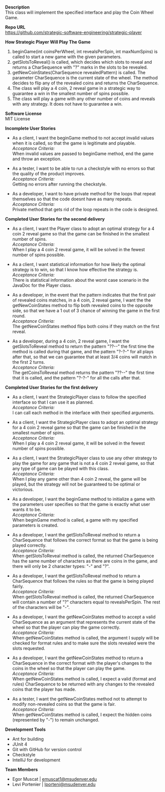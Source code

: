 **Description** <br />
This class will implement the specified interface and play the Coin Wheel Game.

**Repo URL** <br />
https://github.com/strategic-software-engineering/strategic-player

**How Strategic Player Will Play The Game** <br />
1. beginGame(int coinsPerWheel, int revealsPerSpin, int maxNumSpins) is called to start a new game with the given parameters.
2. getSlotsToReveal() is called, which decides which slots to reveal and returns a CharSequence with "?" marks in the slots to be revealed.
3. getNewCoinStates(CharSequence revealedPattern) is called. The parameter CharSequence is the current state of the wheel. The method decides to flip any of the revealed coins and returns the CharSequence.
4. The class will play a 4 coin, 2 reveal game in a strategic way to guarantee a win in the smallest number of spins possible.
5. The class will play a game with any other number of coins and reveals with any strategy. It does not have to guarantee a win.

**Software License** <br />
MIT License

**Incomplete User Stories** <br />
* As a client, I want the beginGame method to not accept invalid values when it is called, so that the game is legitimate and playable.<br />
  <I>Acceptance Criteria:</I><br />
  When invalid values are passed to beginGame method, end the game and throw an exception.

* As a tester, I want to be able to run a checkstyle with no errors so that the quality of the product improves. <br />
  <I>Acceptance Criteria:</I><br />
  Getting no errors after running the checkstyle.

* As a developer, I want to have private method for the loops that repeat themselves so that the code doesnt have as many repeats. <br />
  <I>Acceptance Criteria:</I><br />
  Private method that gets rid of the loop repeats in the code is designed. 
  
**Completed User Stories for the second delivery** <br />
* As a client, I want the Player class to adopt an optimal strategy for a 4 coin 2 reveal game so that the game can be finished in the smallest number of spins.<br />
  <I>Acceptance Criteria:</I><br />
  When I play a 4 coin 2 reveal game, it will be solved in the fewest number of spins possible.
  
* As a client, I want statistical information for how likely the optimal strategy is to win, so that I know how effective the strategy is.<br />
  <I>Acceptance Criteria:</I><br />
  There is statistical information about the worst case scenario in the JavaDoc for the Player class.

* As a developer, in the event that the pattern indicates that the first pair of revealed coins matches, in a 4 coin, 2 reveal game, I want the the getNewCoinStates method to flip both revealed coins to the opposite side, so that we have a 1 out of 3 chance of winning the game in the first round.<br />
  <I>Acceptance Criteria:</I><br />
  The getNewCoinStates method flips both coins if they match on the first reveal.

* As a developer, during a 4 coin, 2 reveal game, I want the getSlotsToReveal method to return the pattern "??--" the first time the method is called during that game, and the pattern "?-?-" for all plays after that, so that we can guarantee that at least 3/4 coins will match in the first 2 turns.<br />
  <I>Acceptance Criteria:</I><br />
  The getCoinsToReveal method returns the pattern "??--" the first time that it is called, and the pattern "?-?-" for all the calls after that.

**Completed User Stories for the first delivery** <br />
* As a client, I want the StrategicPlayer class to follow the specified interface so that I can use it as planned.  
  <I>Acceptance Criteria:</I><br />
  I can call each method in the interface with their specified arguments.
  
* As a client, I want the StrategicPlayer class to adopt an optimal strategy for a 4 coin 2 reveal game so that the game can be finished in the smallest number of spins.<br />
  <I>Acceptance Criteria:</I><br />
  When I play a 4 coin 2 reveal game, it will be solved in the fewest number of spins possible.
  
* As a client, I want the StrategicPlayer class to use any other strategy to play the game for any game that is not a 4 coin 2 reveal game, so that any type of game can be played with this class.<br />
  <I>Acceptance Criteria:</I><br />
  When I play any game other than 4 coin 2 reveal, the game will be played, but the strategy will not be guaranteed to be optimal or   victorious.
  
* As a developer, I want the beginGame method to initialize a game with the parameters user specifies so that the game is exactly what user wants it to be.<br />
  <I>Acceptance Criteria:</I><br />
  When beginGame method is called, a game with my specified parameters is created.
  
* As a developer, I want the getSlotsToReveal method to return a CharSequence that follows the correct format so that the game is being played correctly.<br />
  <I>Acceptance Criteria:</I><br />
  When getSlotsToReveal method is called, the returned CharSequence has the same number of characters as there are coins in the game,   and there will only be 2 character types: "-" and "?".
  
* As a developer, I want the getSlotsToReveal method to return a CharSequence that follows the rules so that the game is being played fairly.<br />
  <I>Acceptance Criteria:</I><br />
  When getSlotsToReveal method is called, the returned CharSequence will contain a number of "?" characters equal to revealsPerSpin.   The rest of the characters will be "-".
  
* As a developer, I want the getNewCoinStates method to accept a valid CharSequence as an argument that represents the current state of the wheel so that the player can play the game correctly.<br />
  <I>Acceptance Criteria:</I><br />
  When getNewCoinStates method is called, the argument I supply will be checked for format rules and to make sure the slots revealed   were the slots requested.
 
* As a developer, I want the getNewCoinStates method to return a CharSequence in the correct format with the player's changes to the coins in the wheel so that the player can play the game.<br />
  <I>Acceptance Criteria:</I><br />
  When getNewCoinStates method is called, I expect a valid (format and rules) CharSequence to be returned with any changes to the       revealed coins that the player has made.
  
* As a tester, I want the getNewCoinStates method not to attempt to modify non-revealed coins so that the game is fair.<br />
  <I>Acceptance Criteria:</I><br />
  When getNewCoinStates method is called, I expect the hidden coins (represented by "-") to remain unchanged.

**Development Tools** <br />
* Ant for building
* JUnit 4
* Git with GitHub for version control
* Checkstyle
* IntelliJ for development

**Team Members** <br />
- Egor Muscat | emuscat1@msudenver.edu
- Levi Portenier | lporteni@msudenver.edu
